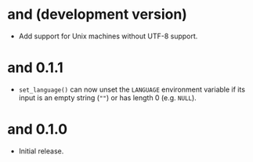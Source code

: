 # and (development version)

* Add support for Unix machines without UTF-8 support.

# and 0.1.1

* `set_language()` can now unset the `LANGUAGE` environment variable if its input is an empty string (`""`) or has length 0 (e.g. `NULL`).

# and 0.1.0

* Initial release.
